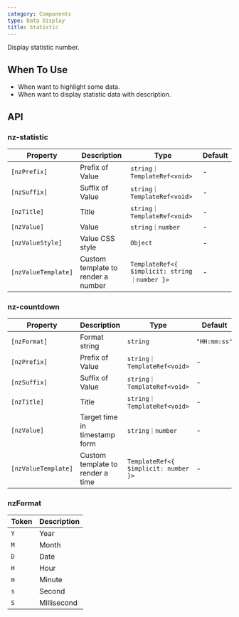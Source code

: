 ```yaml
---
category: Components
type: Data Display
title: Statistic
---
```


Display statistic number.

## When To Use

- When want to highlight some data.
- When want to display statistic data with description.

## API

### nz-statistic

| Property | Description | Type | Default |
| -------- | ----------- | ---- | ------- |
| `[nzPrefix]` | Prefix of Value | `string｜TemplateRef<void>` | - |
| `[nzSuffix]` | Suffix of Value | `string｜TemplateRef<void>` | - |
| `[nzTitle]` | Title | `string｜TemplateRef<void>` | - |
| `[nzValue]` | Value | `string｜number` | - |
| `[nzValueStyle]` | Value CSS style | `Object` | - |
| `[nzValueTemplate]` | Custom template to render a number | `TemplateRef<{ $implicit: string｜number }>` | - |

### nz-countdown

| Property | Description | Type | Default |
| -------- | ----------- | ---- | ------- |
| `[nzFormat]` | Format string  | `string` | `"HH:mm:ss"` |
| `[nzPrefix]` | Prefix of Value | `string｜TemplateRef<void>` | - |
| `[nzSuffix]` | Suffix of Value | `string｜TemplateRef<void>` | - |
| `[nzTitle]` | Title | `string｜TemplateRef<void>` | - |
| `[nzValue]` | Target time in timestamp form | `string｜number` | - |
| `[nzValueTemplate]` | Custom template to render a time | `TemplateRef<{ $implicit: number }>` | - |

### nzFormat

| Token | Description |
| -------- | ----------- |
| `Y` | Year |
| `M` | Month |
| `D` | Date |
| `H` | Hour |
| `m` | Minute |
| `s` | Second |
| `S` | Millisecond |

